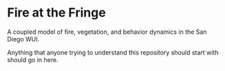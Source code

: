 # Fire at the Fringe
A coupled model of fire, vegetation, and behavior dynamics in the San Diego WUI.  

Anything that anyone trying to understand this repository should start with should go in here. 